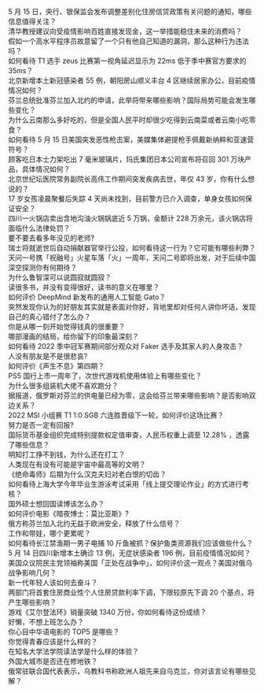 5 月 15 日，央行、银保监会发布调整差别化住房信贷政策有关问题的通知，哪些信息值得关注？  
清华教授建议向受疫情影响百姓直接发现金，这一举措能稳住未来的消费吗？  
假如一个高水平程序员故意留了一个只有他自己知道的漏洞，那么这种行为违法吗？  
如何看待 T1 选手 zeus 比赛第一视角延迟显示为 22ms 低于季中赛官方要求的 35ms？  
北京新增本土新冠感染者 55 例，朝阳房山顺义丰台 4 区继续居家办公，目前疫情情况如何？  
芬兰总统批准芬兰加入北约的申请，此举将带来哪些影响？国际局势可能会发生哪些变化？  
为什么云南那么多好吃的，但是全国人民平时却很少吃得到云南菜或者云南小吃零食？  
如何看待 5 月 15 日美国突发恶性枪击案，美媒集体避提枪手佩戴新纳粹和亚速营符号？  
顾客吃日本士力架吃出 7 毫米玻璃片，玛氏集团日本公司宣布将召回 301 万块产品，具体情况如何？  
北京世纪坛医院常务副院长高伟工作期间突发疾病去世，年仅 43 岁，你有什么想说的？  
17 岁女孩凌晨聚餐后失踪 4 天尚未找到，目前警方已介入调查，单身女孩如何保证安全？  
四川一火锅店卖出含地沟油火锅锅底近 5 万锅，金额计 228 万余元，该火锅店将面临什么法律处罚？  
要不要去看多年没见的老师?  
瑞士将就逝世后自动捐献器官举行公投，如何看待这一行为？它可能有哪些利弊？  
天问一号携「祝融号」火星车落「火」一周年，天问二号即将出发，对于后续中国深空探测你有何期待？  
为什么鲁智深可以说圆寂就圆寂？  
读很多书，并没有变得很好，读书的意义在哪里？  
如何评价 DeepMind 新发布的通用人工智能 Gato？  
突然发现你认为的好朋友其实就是表面对你好，背地里却对任何人讲你坏话，发现自己的真心错付了怎么办？  
你是从哪一刻开始觉得钱真的很重要？  
哪部漫画的结局，给你留下的印象最深刻？  
如何看待 2022 季中冠军赛期间部分观众对 Faker 选手及其家人的人身攻击？  
人没有朋友是不是很悲哀?  
如何评价《声生不息》第四期？  
PS5 国行上市一周年了，次世代游戏机使用体验上有哪些变化？  
为什么很多组装机大佬不喜欢跑分？  
据报道，俄罗斯对芬兰的供电量已经为零，这会给芬兰带来哪些影响？是否影响双边关系？  
2022 MSI 小组赛 T1 1:0 SGB 六连胜晋级下一轮，如何评价这场比赛？  
努力是否一定有回报?  
国际货币基金组织完成特别提款权定值审查，人民币权重上调至 12.28% ，透露了哪些信息？  
明知打工挣不到钱，为什么还在打工？  
人类现在有没有可能是宇宙中最高等的文明？  
《绝命毒师》后期为什么汉克夫妇对老白恨的切齿？  
如何看待上海大学今年毕业生游泳考试采用「线上提交理论作业」的方式进行考核？  
国外硕士想回国读博该怎么办？  
如何评价电影《暗夜博士：莫比亚斯》?  
俄方称芬兰加入北约无益于欧洲安全，释放了什么信号？  
工作和带娃，哪个更累呢？  
如何看待长江禁渔期一男子电捕 10 斤鱼被抓？保护鱼类资源我们应该做些什么？  
5 月 14 日四川新增本土确诊 13 例，无症状感染者 196 例，目前疫情情况如何？  
美国众议院民主党领袖称美国「正处在战争中」，如何评价这一观点？美国对俄乌战争影响几何？  
新一代年轻人该如何去奋斗？  
两部门将首套住房商业性个人住房贷款利率下调，下限较原先下调 20 个基点，将产生哪些影响？  
游戏《艾尔登法环》销量突破 1340 万份，你如何看待这份成绩？  
好懒，不想上班怎么办？  
你心目中华语电影的 TOP5 是哪些？  
你觉得青春应该是什么样的？  
在知名大学法学院读法学是什么样的体验？  
外国大城市是否还在修地铁？  
俄常驻联合国代表表示，乌教科书称欧洲人祖先来自乌克兰，你对该言论有哪些见解？  
